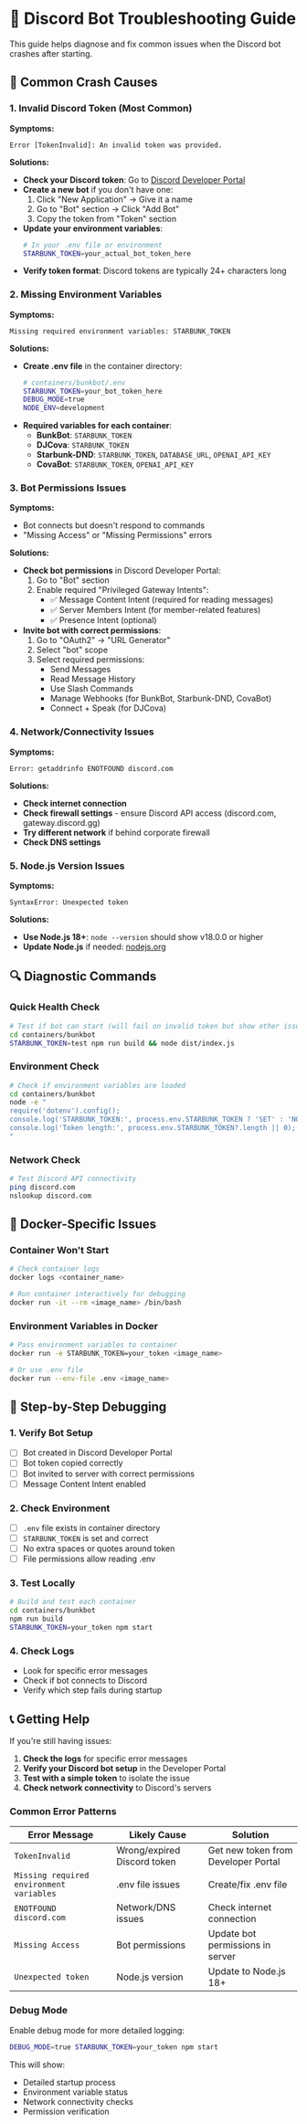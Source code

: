 # 🔧 Discord Bot Troubleshooting Guide

This guide helps diagnose and fix common issues when the Discord bot crashes after starting.

## 🚨 Common Crash Causes

### 1. **Invalid Discord Token** (Most Common)

**Symptoms:**
```
Error [TokenInvalid]: An invalid token was provided.
```

**Solutions:**
- **Check your Discord token**: Go to [Discord Developer Portal](https://discord.com/developers/applications)
- **Create a new bot** if you don't have one:
  1. Click "New Application" → Give it a name
  2. Go to "Bot" section → Click "Add Bot"
  3. Copy the token from "Token" section
- **Update your environment variables**:
  ```bash
  # In your .env file or environment
  STARBUNK_TOKEN=your_actual_bot_token_here
  ```
- **Verify token format**: Discord tokens are typically 24+ characters long

### 2. **Missing Environment Variables**

**Symptoms:**
```
Missing required environment variables: STARBUNK_TOKEN
```

**Solutions:**
- **Create .env file** in the container directory:
  ```bash
  # containers/bunkbot/.env
  STARBUNK_TOKEN=your_bot_token_here
  DEBUG_MODE=true
  NODE_ENV=development
  ```
- **Required variables for each container**:
  - **BunkBot**: `STARBUNK_TOKEN`
  - **DJCova**: `STARBUNK_TOKEN` 
  - **Starbunk-DND**: `STARBUNK_TOKEN`, `DATABASE_URL`, `OPENAI_API_KEY`
  - **CovaBot**: `STARBUNK_TOKEN`, `OPENAI_API_KEY`

### 3. **Bot Permissions Issues**

**Symptoms:**
- Bot connects but doesn't respond to commands
- "Missing Access" or "Missing Permissions" errors

**Solutions:**
- **Check bot permissions** in Discord Developer Portal:
  1. Go to "Bot" section
  2. Enable required "Privileged Gateway Intents":
     - ✅ Message Content Intent (required for reading messages)
     - ✅ Server Members Intent (for member-related features)
     - ✅ Presence Intent (optional)
- **Invite bot with correct permissions**:
  1. Go to "OAuth2" → "URL Generator"
  2. Select "bot" scope
  3. Select required permissions:
     - Send Messages
     - Read Message History
     - Use Slash Commands
     - Manage Webhooks (for BunkBot, Starbunk-DND, CovaBot)
     - Connect + Speak (for DJCova)

### 4. **Network/Connectivity Issues**

**Symptoms:**
```
Error: getaddrinfo ENOTFOUND discord.com
```

**Solutions:**
- **Check internet connection**
- **Check firewall settings** - ensure Discord API access (discord.com, gateway.discord.gg)
- **Try different network** if behind corporate firewall
- **Check DNS settings**

### 5. **Node.js Version Issues**

**Symptoms:**
```
SyntaxError: Unexpected token
```

**Solutions:**
- **Use Node.js 18+**: `node --version` should show v18.0.0 or higher
- **Update Node.js** if needed: [nodejs.org](https://nodejs.org/)

## 🔍 Diagnostic Commands

### Quick Health Check
```bash
# Test if bot can start (will fail on invalid token but show other issues)
cd containers/bunkbot
STARBUNK_TOKEN=test npm run build && node dist/index.js
```

### Environment Check
```bash
# Check if environment variables are loaded
cd containers/bunkbot
node -e "
require('dotenv').config();
console.log('STARBUNK_TOKEN:', process.env.STARBUNK_TOKEN ? 'SET' : 'NOT SET');
console.log('Token length:', process.env.STARBUNK_TOKEN?.length || 0);
"
```

### Network Check
```bash
# Test Discord API connectivity
ping discord.com
nslookup discord.com
```

## 🐳 Docker-Specific Issues

### Container Won't Start
```bash
# Check container logs
docker logs <container_name>

# Run container interactively for debugging
docker run -it --rm <image_name> /bin/bash
```

### Environment Variables in Docker
```bash
# Pass environment variables to container
docker run -e STARBUNK_TOKEN=your_token <image_name>

# Or use .env file
docker run --env-file .env <image_name>
```

## 🔧 Step-by-Step Debugging

### 1. Verify Bot Setup
- [ ] Bot created in Discord Developer Portal
- [ ] Bot token copied correctly
- [ ] Bot invited to server with correct permissions
- [ ] Message Content Intent enabled

### 2. Check Environment
- [ ] `.env` file exists in container directory
- [ ] `STARBUNK_TOKEN` is set and correct
- [ ] No extra spaces or quotes around token
- [ ] File permissions allow reading .env

### 3. Test Locally
```bash
# Build and test each container
cd containers/bunkbot
npm run build
STARBUNK_TOKEN=your_token npm start
```

### 4. Check Logs
- Look for specific error messages
- Check if bot connects to Discord
- Verify which step fails during startup

## 📞 Getting Help

If you're still having issues:

1. **Check the logs** for specific error messages
2. **Verify your Discord bot setup** in the Developer Portal
3. **Test with a simple token** to isolate the issue
4. **Check network connectivity** to Discord's servers

### Common Error Patterns

| Error Message | Likely Cause | Solution |
|---------------|--------------|----------|
| `TokenInvalid` | Wrong/expired Discord token | Get new token from Developer Portal |
| `Missing required environment variables` | .env file issues | Create/fix .env file |
| `ENOTFOUND discord.com` | Network/DNS issues | Check internet connection |
| `Missing Access` | Bot permissions | Update bot permissions in server |
| `Unexpected token` | Node.js version | Update to Node.js 18+ |

### Debug Mode

Enable debug mode for more detailed logging:
```bash
DEBUG_MODE=true STARBUNK_TOKEN=your_token npm start
```

This will show:
- Detailed startup process
- Environment variable status
- Network connectivity checks
- Permission verification
